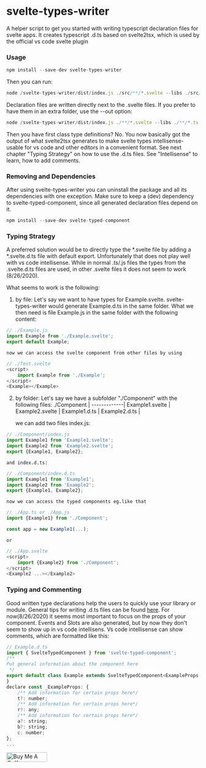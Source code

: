 # svelte-types-writer
A helper script to get you started with writing typescript declaration files for svelte apps. 
It creates typescript .d.ts based on svelte2tsx, which is used by the official vs code svelte plugin

### Usage

```javascript
npm install --save-dev svelte-types-writer
```
Then you can run:
```javascript
node /svelte-types-writer/dist/index.js ./src/**/*.svelte --libs ./src/**/*.ts ./src/**/*.js
```
Declaration files are written directly next to the .svelte files. If you prefer to have them in an extra folder, use the --out option:
```javascript
node /svelte-types-writer/dist/index.js ./**/*.svelte --libs ./**/*.ts ./**/*.js --out ./types
```

Then you have first class type definitions? No. You now basically got the output of what svelte2tsx generates to make svelte types intellisense-usable for vs code and other editors in a convenient format. See next chapter "Typing Strategy" on how to use the .d.ts files. See "Intellisense" to learn, how to add comments.

### Removing and Dependencies

After using svelte-types-writer you can uninstall the package and all its dependencies with one exception. Make sure to keep a (dev) dependency to svelte-typed-component, since all generated declaration files depend on it. 
```javascript
npm install --save-dev svelte-typed-component
```

### Typing Strategy

A preferred solution would be to directly type the *.svelte file by adding a *.svelte.d.ts file with default export. Unfortunately that does not play well with vs code intellisense. While in normal .ts/.js files the types from the .svelte.d.ts files are used, in other .svelte files it does not seem to work (8/26/2020).


What seems to work is the following:
1. by file:
    Let's say we want to have types for Example.svelte. svelte-types-writer would generate Example.d.ts in the same folder. What we then need is file Example.js in the same folder with the following content:
```javascript
// ./Example.js
import Example from './Example.svelte';
export default Example;
```
    now we can access the svelte component from other files by using 
```javascript
// ./Test.svelte
<script>
    import Example from './Example';
</script>
<Example></Example>
```

2. by folder:
    Let's say we have a subfolder "./Component" with the following files:
     ./Component |
    -------------|
    Example1.svelte |
    Example2.svelte |
    Example1.d.ts |
    Example2.d.ts |

    we can add two files index.js:
```javascript
// ./Component/index.js
import Example1 from 'Example1.svelte';
import Example2 from 'Example2.svelte';
export {Example1, Example2};
```  
    and index.d.ts:
```javascript
// ./Component/index.d.ts
import Example1 from 'Example1';
import Example2 from 'Example2';
export {Example1, Example2};
```     
    now we can access the typed components eg.like that
```javascript
// ./App.ts or ./App.js
import {Example1} from './Component';

const app = new Example1(...);
```
    or 
```javascript
// ./App.svelte
<script>
    import {Example2} from './Component';
</script>
<Example2 ...></Example2>
```

### Typing and Commenting

Good written type declarations help the users to quickly use your library or module. General tips for writing .d.ts files can be found [here](https://www.typescriptlang.org/docs/handbook/declaration-files/introduction.html). For now(8/26/2020) it seems most important to focus on the props of your component. Events and Slots are also generated, but by now they don't seem to show up in vs code intellisens. Vs code intellisense can show comments, which are formatted like this: 
```javascript
// Example.d.ts
import { SvelteTypedComponent } from 'svelte-typed-component';
/**
Put general information about the component here
 */
export default class Example extends SvelteTypedComponent<ExampleProps, ExampleEvents, ExampleSlots> {
}
declare const _ExampleProps: {
    /** Add information for certain props here*/
    t?: number;
    /** Add information for certain props here*/
    r?: any;
    /** Add information for certain props here*/
    a?: string;
    b?: string;
    c: number;
};
...
```

[<img src="https://cdn.buymeacoffee.com/buttons/default-orange.png" alt="Buy Me A Coffee" style="height: 25px !important;width: 106px !important;" >](https://buymeacoff.ee/michalmxt)



